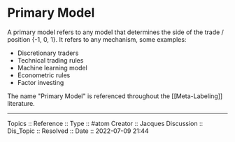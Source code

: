 # Primary Model
A primary model refers to any model that determines the side of the trade / position {-1, 0, 1}. It refers to any mechanism, some examples:
* Discretionary traders
* Technical trading rules
* Machine learning model
* Econometric rules
* Factor investing

The name "Primary Model" is referenced throughout the [[Meta-Labeling]] literature.

---
Topics ::
Reference ::
Type :: #atom
Creator :: Jacques
Discussion ::
Dis_Topic :: 
Resolved ::
Date :: 2022-07-09 21:44
